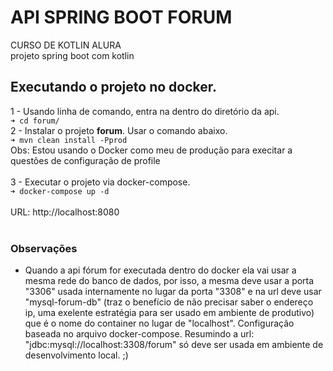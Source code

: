 # API SPRING BOOT FORUM
CURSO DE KOTLIN ALURA<br/>
projeto spring boot com kotlin<br/>
## Executando o projeto no docker.
1 - Usando linha de comando, entra na dentro do diretório da api.<br/>
`➜ cd forum/`<br/>
2 - Instalar o projeto <b>forum</b>. Usar o comando abaixo.<br/>
`➜ mvn clean install -Pprod`<br/>
Obs: Estou usando o Docker como meu de produção para execitar a questões de configuração de profile<br/><br/>
3 - Executar o projeto via docker-compose.<br/>
`➜ docker-compose up -d`<br/><br/>
URL: http://localhost:8080<br/><br/>

### Observações
* Quando a api fórum for executada dentro do docker ela vai usar a mesma rede do banco de dados, por isso, a mesma deve usar a porta  "3306" usada internamente no lugar da porta "3308" e na url deve usar "mysql-forum-db" (traz o benefício de não precisar saber o endereço ip, uma exelente estratégia para ser usado em ambiente de produtivo) que é o nome do container no lugar de "localhost". Configuração baseada no arquivo docker-compose. Resumindo a url: "jdbc:mysql://localhost:3308/forum" só deve ser usada em ambiente de desenvolvimento local. ;)
